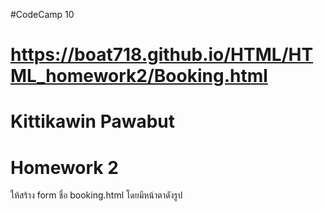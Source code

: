 #CodeCamp 10

# https://boat718.github.io/HTML/HTML_homework2/Booking.html

# Kittikawin Pawabut

# Homework 2

ให้สร้าง form ชื่อ booking.html โดยมีหน้าตาดังรูป 
